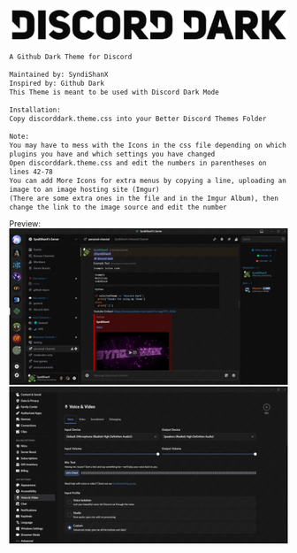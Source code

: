 ![Chat](https://github.com/SyndiShanX/Discord-Dark/blob/main/Images/Discord-Dark-Icon.png)

	A Github Dark Theme for Discord
	
	Maintained by: SyndiShanX
	Inspired by: Github Dark
	This Theme is meant to be used with Discord Dark Mode
	
	Installation:
	Copy discorddark.theme.css into your Better Discord Themes Folder
	
	Note:
	You may have to mess with the Icons in the css file depending on which plugins you have and which settings you have changed
	Open discorddark.theme.css and edit the numbers in parentheses on lines 42-78
	You can add More Icons for extra menus by copying a line, uploading an image to an image hosting site (Imgur)
	(There are some extra ones in the file and in the Imgur Album), then change the link to the image source and edit the number

Preview:
![Chat](https://github.com/SyndiShanX/Discord-Dark/blob/main/Images/Discord-Dark-Chat.png)
![Settings](https://github.com/SyndiShanX/Discord-Dark/blob/main/Images/Discord-Dark-Settings.png)
